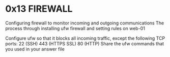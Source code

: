 # 0x13 FIREWALL
Configuring firewall to monitor incoming and outgoing communications
The process through installing ufw firewall and setting rules on web-01

Configure ufw so that it blocks all incoming traffic, except the following TCP ports:
    22 (SSH)
    443 (HTTPS SSL)
    80 (HTTP)
Share the ufw commands that you used in your answer file

